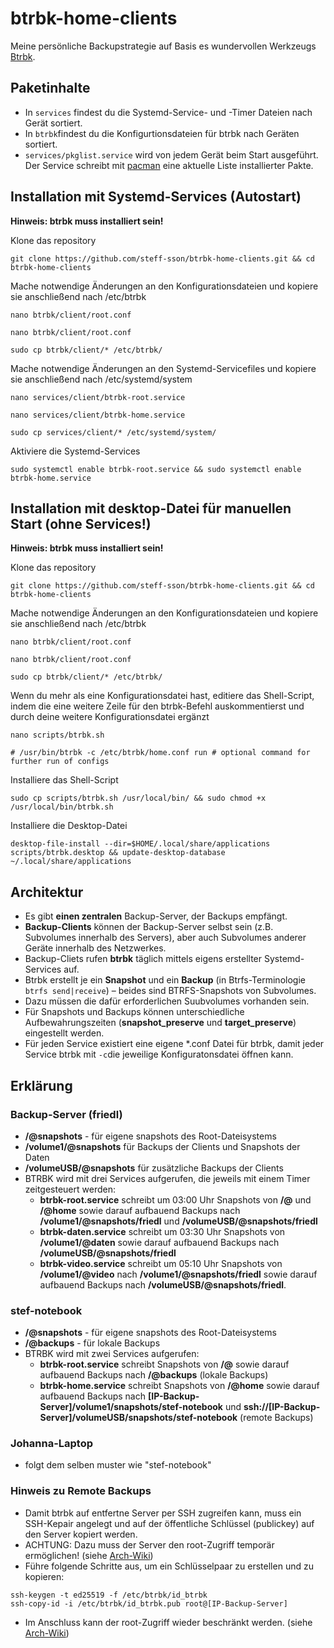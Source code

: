# btrbk-home-clients

Meine persönliche Backupstrategie auf Basis es wundervollen Werkzeugs [Btrbk](https://github.com/digint/btrbk).

## Paketinhalte
* In `services` findest du die Systemd-Service- und -Timer Dateien nach Gerät sortiert.
* In `btrbk`findest du die Konfigurtionsdateien für btrbk nach Geräten sortiert.
* `services/pkglist.service` wird von jedem Gerät beim Start ausgeführt. Der Service schreibt mit [pacman](https://wiki.archlinux.org/title/pacman) eine aktuelle Liste installierter Pakte.

## Installation mit Systemd-Services (Autostart)
**Hinweis: btrbk muss installiert sein!**

Klone das  repository
```
git clone https://github.com/steff-sson/btrbk-home-clients.git && cd btrbk-home-clients
```
Mache notwendige Änderungen an den Konfigurationsdateien und kopiere sie anschließend nach /etc/btrbk
```
nano btrbk/client/root.conf
```
```
nano btrbk/client/root.conf
```
```
sudo cp btrbk/client/* /etc/btrbk/
```
Mache notwendige Änderungen an den Systemd-Servicefiles und kopiere sie anschließend nach /etc/systemd/system
```
nano services/client/btrbk-root.service
```
```
nano services/client/btrbk-home.service
```
```
sudo cp services/client/* /etc/systemd/system/
```

Aktiviere die Systemd-Services
```
sudo systemctl enable btrbk-root.service && sudo systemctl enable btrbk-home.service
```


## Installation mit desktop-Datei für manuellen Start (ohne Services!)
**Hinweis: btrbk muss installiert sein!**

Klone das  repository
```
git clone https://github.com/steff-sson/btrbk-home-clients.git && cd btrbk-home-clients
```
Mache notwendige Änderungen an den Konfigurationsdateien und kopiere sie anschließend nach /etc/btrbk
```
nano btrbk/client/root.conf
```
```
nano btrbk/client/root.conf
```
```
sudo cp btrbk/client/* /etc/btrbk/
```
Wenn du mehr als eine Konfigurationsdatei hast, editiere das Shell-Script, indem die eine weitere Zeile für den btrbk-Befehl auskommentierst und durch deine weitere Konfigurationsdatei ergänzt
```
nano scripts/btrbk.sh

# /usr/bin/btrbk -c /etc/btrbk/home.conf run # optional command for further run of configs
```
Installiere das Shell-Script
```
sudo cp scripts/btrbk.sh /usr/local/bin/ && sudo chmod +x /usr/local/bin/btrbk.sh
```
Installiere die Desktop-Datei
```
desktop-file-install --dir=$HOME/.local/share/applications scripts/btrbk.desktop && update-desktop-database ~/.local/share/applications
```

## Architektur
* Es gibt **einen zentralen** Backup-Server, der Backups empfängt.
* **Backup-Clients** können der Backup-Server selbst sein (z.B. Subvolumes innerhalb des Servers), aber auch Subvolumes anderer Geräte innerhalb des Netzwerkes.
* Backup-Cliets rufen **btrbk** täglich mittels eigens erstellter Systemd-Services auf.
* Btrbk erstellt je ein **Snapshot** und ein **Backup** (in Btrfs-Terminologie `btrfs send|receive`) – beides sind BTRFS-Snapshots von Subvolumes.
* Dazu müssen die dafür erforderlichen Suubvolumes vorhanden sein.
* Für Snapshots und Backups können unterschiedliche Aufbewahrungszeiten (**snapshot_preserve** und **target_preserve**) eingestellt werden.
* Für jeden Service existiert eine eigene *.conf Datei für btrbk, damit jeder Service btrbk mit `-c`die jeweilige Konfiguratonsdatei öffnen kann.

## Erklärung
### Backup-Server (friedl)
* **/@snapshots** - für eigene snapshots des Root-Dateisystems
* **/volume1/@snapshots** für Backups der Clients und Snapshots der Daten
* **/volumeUSB/@snapshots** für zusätzliche Backups der Clients
* BTRBK wird mit drei Services aufgerufen, die jeweils mit einem Timer zeitgesteuert werden:
  * **btrbk-root.service** schreibt um 03:00 Uhr Snapshots von **/@** und **/@home** sowie darauf aufbauend Backups nach **/volume1/@snapshots/friedl** und **/volumeUSB/@snapshots/friedl**
  * **btrbk-daten.service** schreibt um 03:30 Uhr Snapshots von **/volume1/@daten** sowie darauf aufbauend Backups nach **/volumeUSB/@snapshots/friedl**
  * **btrbk-video.service** schreibt um 05:10 Uhr Snapshots von **/volume1/@video** nach **/volume1/@snapshots/friedl** sowie darauf aufbauend Backups nach **/volumeUSB/@snapshots/friedl**.

### stef-notebook
* **/@snapshots** - für eigene snapshots des Root-Dateisystems
* **/@backups** - für lokale Backups
* BTRBK wird mit zwei Services aufgerufen:
  * **btrbk-root.service** schreibt Snapshots von **/@** sowie darauf aufbauend Backups nach **/@backups** (lokale Backups)
  * **btrbk-home.service** schreibt Snapshots von **/@home** sowie darauf aufbauend Backups nach **[IP-Backup-Server]/volume1/snapshots/stef-notebook** und **ssh://[IP-Backup-Server]/volumeUSB/snapshots/stef-notebook** (remote Backups)

### Johanna-Laptop
* folgt dem selben muster wie "stef-notebook"

### Hinweis zu Remote Backups
* Damit btrbk auf entfertne Server per SSH zugreifen kann, muss ein SSH-Kepair angelegt und auf der öffentliche Schlüssel (publickey) auf den Server kopiert werden.
* ACHTUNG: Dazu muss der Server den root-Zugriff temporär ermöglichen! (siehe [Arch-Wiki](https://wiki.archlinux.org/title/OpenSSH#Limit_root_login))
* Führe folgende Schritte aus, um ein Schlüsselpaar zu erstellen und zu kopieren:
```
ssh-keygen -t ed25519 -f /etc/btrbk/id_btrbk
ssh-copy-id -i /etc/btrbk/id_btrbk.pub root@[IP-Backup-Server]
```
* Im Anschluss kann der root-Zugriff wieder beschränkt werden. (siehe [Arch-Wiki](https://wiki.archlinux.org/title/OpenSSH#Limit_root_login))
